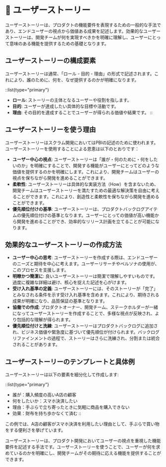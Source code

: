 # 🚧 ユーザーストーリー
ユーザーストーリーは、プロダクトの機能要件を表現するための一般的な手法であり、エンドユーザーの視点から価値ある成果を記述します。効果的なユーザーストーリーは、開発チームが何を実現すべきかを明確に理解し、ユーザーにとって意味のある機能を提供するための基礎となります。

## ユーザーストーリーの構成要素
ユーザーストーリーは通常、「ロール - 目的 - 理由」の形式で記述されます。これにより、誰のために、何を、なぜ提供するのかが明確になります。

::list{type="primary"}
- **ロール**: ストーリーの主体となるユーザーや役割を指します。
- **目的**: ユーザーが達成したい具体的な目標や活動です。
- **理由**: その目的を達成することでユーザーが得られる価値や結果です。
::


## ユーザーストーリーを使う理由

ユーザーストーリーはスクラム開発においてはPBIの記述のために使われます。ユーザーストーリーを使用することによる恩恵は以下のとおりです：
- **ユーザー中心の視点**: ユーザーストーリーは「誰が・何のために・何をしたいのか」を明確にすることで、開発する機能がユーザーにとってどのような価値を提供するのかを明確にします。これにより、開発チームはユーザーの視点を保ちながら開発を進めることができます。
- **柔軟性**: ユーザーストーリーは具体的な実装方法（How）を含まないため、開発チームはユーザーストーリーを満たすための最適な解決策を自由に考えることができます。これにより、創造性と柔軟性を保ちながら開発を進めることができます。
- **優先順位付けの基準**: ユーザーストーリーは、プロダクトバックログアイテムの優先順位付けの基準となります。ユーザーにとっての価値が高い機能から開発を進めることができ、効率的なリリース計画を立てることが可能になります。


## 効果的なユーザーストーリーの作成方法

- **ユーザー中心の思考**: ユーザーストーリーを作成する際は、エンドユーザーのニーズと期待を中心に考えます。ユーザーリサーチやペルソナの使用が、このプロセスを支援します。
- **明瞭かつ簡潔に**: 良いユーザーストーリーは簡潔で理解しやすいものです。過度に複雑な詳細は避け、核心を捉えた記述を心がけます。
- **受け入れ基準の定義**: ユーザーストーリーには、そのストーリーが「完了」とみなされる条件を示す受け入れ基準を含めます。これにより、期待される成果が明確になり、品質保証の基準となります。
- **協働での作成**: プロダクトオーナー、開発チーム、ステークホルダーが一緒になってユーザーストーリーを作成することで、多様な視点が反映され、より包括的な理解が得られます。
- **優先順位付けと洗練**: ユーザーストーリーはプロダクトバックログに追加され、ビジネス価値や緊急度に基づいて優先順位が付けられます。バックログリファインメントの過程で、ストーリーはさらに洗練され、分割または統合されることがあります。

## ユーザーストーリーのテンプレートと具体例

ユーザーストーリーは以下の要素を細分化して作成します:

::list{type="primary"}
- 誰が：購入頻度の高いA店の顧客
- 何をしたいか：スマホ決済したい
- 理由：手ぶらで立ち寄ったときに気軽に商品を購入できない
- 効果：財布を持ち歩かなくて済む
::

この例では、A店の顧客がスマホ決済を利用したい理由として、手ぶらで買い物をする便利さを挙げています。


ユーザーストーリーは、プロダクト開発においてユーザーの視点を重視した機能要件を記述する手法です。ユーザーストーリーを使うことで、ユーザーが何を求めているのかを明確にし、開発チームがその期待に応える機能を提供することができます。